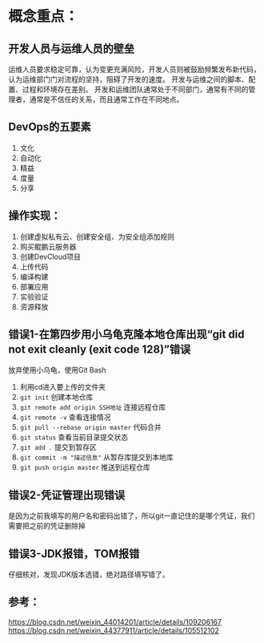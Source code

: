 # 概念重点：
## 开发人员与运维人员的壁垒
运维人员要求稳定可靠，认为变更充满风险，开发人员则被鼓励频繁发布新代码，认为运维部门门对流程的坚持，阻碍了开发的速度。
开发与运维之间的脚本、配置、过程和环境存在差别。
开发和运维团队通常处于不同部门，通常有不同的管理者，通常是不信任的关系，而且通常工作在不同地点。
## DevOps的五要素
1. 文化
2. 自动化
3. 精益
4. 度量
5. 分享
## 操作实现：
1. 创建虚拟私有云、创建安全组、为安全组添加规则
2. 购买鲲鹏云服务器
3. 创建DevCloud项目
4. 上传代码
5. 编译构建
6. 部署应用
7. 实验验证
8. 资源释放
## 错误1-在第四步用小乌龟克隆本地仓库出现“git did not exit cleanly (exit code 128)”错误  
放弃使用小乌龟，使用Git Bash  
  1. 利用cd进入要上传的文件夹
  2. `git init` 创建本地仓库
  3. `git remote add origin SSH地址` 连接远程仓库
  4. `git remote -v` 查看连接情况
  5. `git pull --rebase origin master` 代码合并
  6. `git status` 查看当前目录提交状态
  7. `git add .` 提交到暂存区
  8. `git commit -m "描述信息"` 从暂存库提交到本地库
  9. `git push origin master` 推送到远程仓库
## 错误2-凭证管理出现错误
是因为之前我填写的用户名和密码出错了，所以git一直记住的是哪个凭证，我们需要把之前的凭证删除掉
## 错误3-JDK报错，TOM报错
仔细核对，发现JDK版本选错，绝对路径填写错了。

## 参考：
https://blog.csdn.net/weixin_44014201/article/details/109206167   
https://blog.csdn.net/weixin_44377911/article/details/105512102

